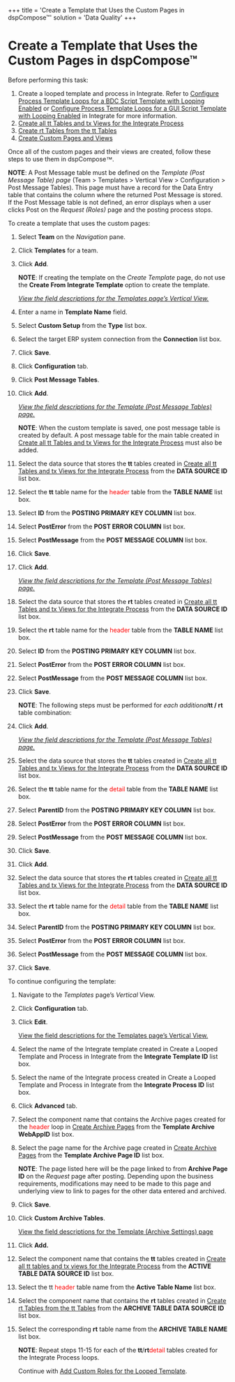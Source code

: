 +++
title = 'Create a Template that Uses the Custom Pages in dspCompose™'
solution = 'Data Quality'
+++

# Create a Template that Uses the Custom Pages in dspCompose™

Before performing this task:

1.  Create a looped template and process in Integrate. Refer to
    [Configure Process Template Loops for a BDC Script Template with
    Looping
    Enabled](../../../Platform/Integrate/Use_Cases/ConfigureProcTempLoopsBDCLoopEn.htm)
    or [Configure Process Template Loops for a GUI Script Template with
    Looping
    Enabled](../../../Platform/Integrate/Use_Cases/ConfigureProcTemplLoopsGUILoopgEn.htm)
    in Integrate for more information.
2.  [Create all tt Tables and tx Views for the Integrate
    Process](Create_All_tt_Tables_and_tx_Views_for_the_Integrate_Process.htm)
3.  [Create rt Tables from the tt
    Tables](Create_rt_Tables_from_the_tt_Tables.htm)
4.  [Create Custom Pages and Views](Create_Custom_Pages_and_Views.htm)

Once all of the custom pages and their views are created, follow these
steps to use them in
dspCompose<span style="font-family: Arial, sans-serif;">™</span>.

<span style="font-weight: bold;">NOTE</span>: A Post Message table must
be defined on the <span style="font-style: italic;">Template (Post
Message Table) page</span> (Team \> Templates \> Vertical View \>
Configuration \> Post Message Tables). This page must have a record for
the Data Entry table that contains the column where the returned Post
Message is stored. If the Post Message table is not defined, an error
displays when a user clicks Post on the
<span style="font-style: italic;">Request (Roles)</span> page and the
posting process stops.

To create a template that uses the custom pages:

1.  Select **Team** on the *Navigation
    <span style="font-style: normal;">pane</span>*.

2.  Click **Templates** for a team.

3.  Click **Add**.
    
    **NOTE**: If creating the template on the *Create Template* page, do
    not use the **Create From Integrate Template** option to create the
    template.
    
    *[View the field descriptions for the Templates page’s Vertical
    View.](../Page_Desc/Templates_H.htm#Templates_V_All_Tabs)*

4.  Enter a name in **Template Name** field.

5.  Select **Custom Setup** from the **Type** list box.

6.  Select the target ERP system connection from the **Connection** list
    box.

7.  Click **Save**.

8.  Click **Configuration** tab.

9.  Click **Post Message Tables**.

10. Click **Add**.
    
    *[View the field descriptions for the Template (Post Message Tables)
    page.](../Page_Desc/Template_Post_Message_Tables.htm)*
    
    <span style="font-weight: bold;">NOTE</span>: When the custom
    template is saved, one post message table is created by default. A
    post message table for the main table created in [Create all tt
    Tables and tx Views for the Integrate
    Process](Create_All_tt_Tables_and_tx_Views_for_the_Integrate_Process.htm)
    must also be added.

11. Select the data source that stores the **tt** tables created in
    [Create all tt Tables and tx Views for the Integrate
    Process](Create_All_tt_Tables_and_tx_Views_for_the_Integrate_Process.htm)
    from the **DATA SOURCE ID** list box.

12. Select the **tt** table name for the
    <span class="underline"><span style="color: #ff0000;">header</span></span>
    table from the **TABLE NAME** list box.

13. Select **ID** from the **POSTING PRIMARY KEY COLUMN** list box.

14. Select **PostError** from the **POST ERROR COLUMN** list box.

15. Select **PostMessage** from the **POST MESSAGE COLUMN** list box.

16. Click **Save**.

17. Click **Add**.
    
    *[View the field descriptions for the Template (Post Message Tables)
    page.](../Page_Desc/Template_Post_Message_Tables.htm)*

18. Select the data source that stores the **rt** tables created in
    [Create all tt Tables and tx Views for the Integrate
    Process](Create_All_tt_Tables_and_tx_Views_for_the_Integrate_Process.htm)
    from the **DATA SOURCE ID** list box.

19. Select the **rt** table name for the
    <span class="underline"><span style="color: #ff0000;">header</span></span>
    table from the **TABLE NAME** list box.

20. Select **ID** from the **POSTING PRIMARY KEY COLUMN** list box.

21. Select **PostError** from the **POST ERROR COLUMN** list box.

22. Select **PostMessage** from the **POST MESSAGE COLUMN** list box.

23. Click **Save**.
    
    **NOTE**: The following steps must be performed for *each
    additional***tt / rt** table combination:

24. Click **Add**.
    
    *[View the field descriptions for the Template (Post Message Tables)
    page.](../Page_Desc/Template_Post_Message_Tables.htm)*

25. Select the data source that stores the **tt** tables created in
    [Create all tt Tables and tx Views for the Integrate
    Process](Create_All_tt_Tables_and_tx_Views_for_the_Integrate_Process.htm)
    from the **DATA SOURCE ID** list box.

26. Select the **tt** table name for the
    <span class="underline"><span style="color: #ff0000;">detail</span></span>
    table from the **TABLE NAME** list box.

27. Select **ParentID** from the **POSTING PRIMARY KEY COLUMN** list
    box.

28. Select **PostError** from the **POST ERROR COLUMN** list box.

29. Select **PostMessage** from the **POST MESSAGE COLUMN** list box.

30. Click **Save**.

31. Click **Add**.

32. Select the data source that stores the **rt** tables created in
    [Create all tt Tables and tx Views for the Integrate
    Process](Create_All_tt_Tables_and_tx_Views_for_the_Integrate_Process.htm)
    from the **DATA SOURCE ID** list box.

33. Select the **rt** table name for the
    <span class="underline"><span style="color: #ff0000;">detail</span></span>
    table from the **TABLE NAME** list box.

34. Select **ParentID** from the **POSTING PRIMARY KEY COLUMN** list
    box.

35. Select **PostError** from the **POST ERROR COLUMN** list box.

36. Select **PostMessage** from the **POST MESSAGE COLUMN** list box.

37. Click **Save**.

To continue configuring the template:

1.  Navigate to the *Templates* page’s *Vertical* View.

2.  Click **Configuration** tab.

3.  Click **Edit**.
    
    [View the field descriptions for the Templates page’s Vertical
    View.](../Page_Desc/Templates_H.htm#Templates_V_All_Tabs)

4.  Select the name of the Integrate template created in Create a Looped
    Template and Process in Integrate from the **Integrate Template ID**
    list box.

5.  Select the name of the Integrate process created in Create a Looped
    Template and Process in Integrate from the **Integrate Process ID**
    list box.

6.  Click **Advanced** tab.

7.  Select the component name that contains the Archive pages created
    for the
    <span class="underline"><span style="color: #ff0000;">header</span></span>
    loop in [Create Archive
    Pages](Create_Custom_Pages_and_Views.htm#Create_Archive_Pages) from
    the **Template Archive WebAppID** list box.

8.  Select the page name for the Archive page created in [Create Archive
    Pages](Create_Custom_Pages_and_Views.htm#Create_Archive_Pages) from
    the **Template Archive Page ID** list box.
    
    **NOTE**: The page listed here will be the page linked to from
    **Archive Page ID** on the *Request* page after posting. Depending
    upon the business requirements, modifications may need to be made to
    this page and underlying view to link to pages for the other data
    entered and archived.

9.  Click **Save**.

10. Click **Custom Archive Tables**.
    
    [View the field descriptions for the Template (Archive Settings)
    page](../Page_Desc/Template_Archive_Settings.htm)

11. Click **Add.**

12. Select the component name that contains the **tt** tables created in
    [Create all tt tables and tx views for the Integrate
    Process](Create_All_tt_Tables_and_tx_Views_for_the_Integrate_Process.htm)
    from the <span style="font-weight: bold;">ACTIVE TABLE DATA SOURCE
    ID</span> list box.

13. Select the tt
    <span class="underline"><span style="color: #ff0000;">header</span></span>
    table name from the **Active Table Name** list box.

14. Select the component name that contains the **rt** tables created in
    [Create rt Tables from the tt
    Tables](CreatertTblsttTableCreateVwsBAPI.htm) from the
    <span style="font-weight: bold;">ARCHIVE TABLE DATA SOURCE ID</span>
    list box.

15. Select the corresponding **rt** table name from the
    <span style="font-weight: bold;">ARCHIVE TABLE NAME</span> list box.
    
    **NOTE**: Repeat steps 11-15 for each of the
    **tt**/**rt**<span class="underline"><span style="color: #ff0000;">detail</span></span>
    tables created for the Integrate Process loops.
    
    Continue with [Add Custom Roles for the Looped
    Template](Add_Custom_Roles_for_the_Looped_Template.htm).
